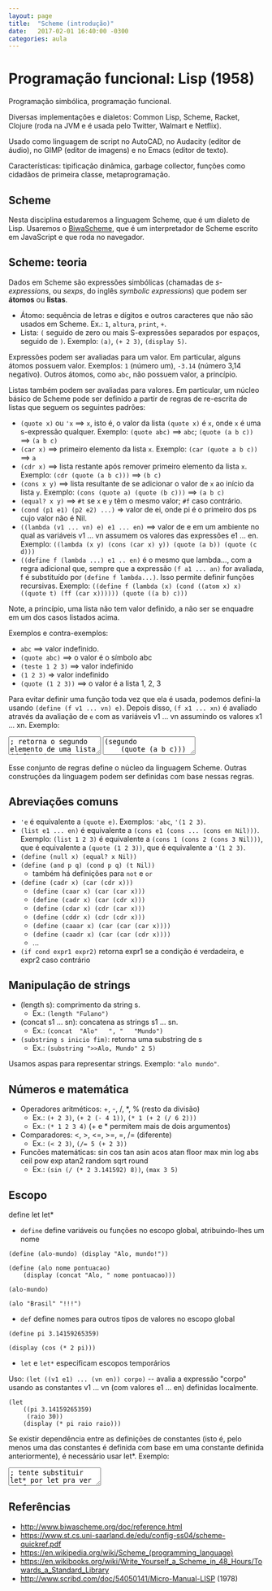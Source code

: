 ```yaml
---
layout: page
title:  "Scheme (introdução)"
date:   2017-02-01 16:40:00 -0300
categories: aula
---
```


# Programação funcional: Lisp (1958)

Programação simbólica, programação funcional.

Diversas implementações e dialetos: Common Lisp, Scheme, Racket, Clojure (roda na JVM e é usada pelo Twitter, Walmart e Netflix).

Usado como linguagem de script no AutoCAD, no Audacity (editor de áudio), no GIMP (editor de imagens) e no Emacs (editor de texto).

Características: tipificação dinâmica, garbage collector, funções como cidadãos de primeira classe, metaprogramação.

## Scheme

Nesta disciplina estudaremos a linguagem Scheme, que é um dialeto de Lisp. Usaremos o [BiwaScheme](http://www.biwascheme.org/), que é um interpretador de Scheme escrito em JavaScript e que roda no navegador.

## Scheme: teoria

Dados em Scheme são expressões simbólicas (chamadas de *s-expressions*, ou *sexps*, do inglês *symbolic expressions*) que podem ser **átomos** ou **listas**.

- Átomo: sequência de letras e dígitos e outros caracteres que não são usados em Scheme. Ex.: `1`, `altura`, `print`, `+`.
- Lista: `(` seguido de zero ou mais S-expressões separados por espaços, seguido de `)`. Exemplo: `(a)`, `(+ 2 3)`, `(display 5)`.

Expressões podem ser avaliadas para um valor. Em particular, alguns átomos possuem valor. Exemplos: `1` (número um), `-3.14` (número 3,14 negativo). Outros átomos, como `abc`, não possuem valor, a princípio.

Listas também podem ser avaliadas para valores. Em particular, um núcleo básico de Scheme pode ser definido a partir de regras de re-escrita de listas que seguem os seguintes padrões:

- `(quote x)` ou `'x` ==> `x`, isto é, o valor da lista `(quote x)` é `x`, onde `x` é uma s-expressão qualquer. Exemplo: `(quote abc)` ==> `abc`; `(quote (a b c))` ==> `(a b c)`
- `(car x)` ==> primeiro elemento da lista `x`. Exemplo: `(car (quote a b c))` ==> `a`
- `(cdr x)` ==> lista restante após remover primeiro elemento da lista `x`. Exemplo: `(cdr (quote (a b c)))` ==> `(b c)`
- `(cons x y)` ==> lista resultante de se adicionar o valor de `x` ao início da lista `y`. Exemplo: `(cons (quote a) (quote (b c)))` ==> `(a b c)`
- `(equal? x y)` ==> `#t` se `x` e `y` têm o mesmo valor; `#f` caso contrário.
- `(cond (p1 e1) (p2 e2) ...)` => valor de ei, onde pi é o primeiro dos ps cujo valor não é Nil.
- `((lambda (v1 ... vn) e) e1 ... en)` ==> valor de e em um ambiente no qual as variáveis v1 ... vn assumem os valores das expressões e1 ... en. Exemplo: `((lambda (x y) (cons (car x) y)) (quote (a b)) (quote (c d)))`
- `((define f (lambda ...) e1 .. en)` é o mesmo que lambda..., com a regra adicional que, sempre que a expressão `(f a1 ... an)` for avaliada, f é substituído por `(define f lambda...)`. Isso permite definir funções recursivas. Exemplo: `((define f (lambda (x) (cond ((atom x) x) ((quote t) (ff (car x)))))) (quote ((a b) c)))`

<!-- - `(atom x)` ==> `t` se `x` é um átomo; `Nil' caso contrário -->

Note, a princípio, uma lista não tem valor definido, a não ser se enquadre em um dos casos listados acima.

Exemplos e contra-exemplos:

- `abc` ==> valor indefinido. 
- `(quote abc)` ==> o valor é o símbolo abc
- `(teste 1 2 3)` ==> valor indefinido
- `(1 2 3)` => valor indefinido
- `(quote (1 2 3))` ==> o valor é a lista 1, 2, 3

Para evitar definir uma função toda vez que ela é usada, podemos defini-la usando `(define (f v1 ... vn) e)`. Depois disso, `(f x1 ... xn)` é avaliado através da avaliação de `e` com as variáveis v1 ... vn assumindo os valores x1 ... xn. Exemplo:

<textarea class="code lang-scheme">
; retorna o segundo elemento de uma lista
(define (segundo lista)
    (car (cdr lista)))
</textarea>

<textarea class="code lang-scheme">
(segundo
    (quote (a b c)))
</textarea>

Esse conjunto de regras define o núcleo da linguagem Scheme. Outras construções da linguagem podem ser definidas com base nessas regras.

## Abreviações comuns

- `'e` é equivalente a `(quote e)`. Exemplos: `'abc`, `'(1 2 3)`.
- `(list e1 ... en)` é equivalente a `(cons e1 (cons ... (cons en Nil)))`. Exemplo: `(list 1 2 3)` é equivalente a `(cons 1 (cons 2 (cons 3 Nil)))`, que é equivalente a `(quote (1 2 3))`, que é equivalente a `'(1 2 3)`.
- `(define (null x) (equal? x Nil))`
- `(define (and p q) (cond p q) (t Nil))`
    - também há definições para `not` e `or`
- `(define (cadr x) (car (cdr x)))`
    - `(define (caar x) (car (car x)))`
    - `(define (cadr x) (car (cdr x)))`
    - `(define (cdar x) (cdr (car x)))`
    - `(define (cddr x) (cdr (cdr x)))`
    - `(define (caaar x) (car (car (car x))))`
    - `(define (caadr x) (car (car (cdr x))))`
    - ...
- `(if cond expr1 expr2)` retorna expr1 se a condição é verdadeira, e expr2 caso contrário

## Manipulação de strings

- (length s): comprimento da string s. 
    - Ex.: `(length "Fulano")`
- (concat s1 ... sn): concatena as strings s1 ... sn.
    - Ex.: `(concat  "Alo"   ", "   "Mundo")`
- `(substring s inicio fim)`: retorna uma substring de s
    - Ex.: `(substring ">>Alo, Mundo" 2 5)`

Usamos aspas para representar strings. Exemplo: `"alo mundo"`.

## Números e matemática

- Operadores aritméticos: +, -, /, *, % (resto da divisão)
    - Ex.: `(+ 2 3)`, `(+ 2 (- 4 1))`, `(* 1 (+ 2 (/ 6 2)))`
    - Ex.: `(* 1 2 3 4)` (+ e * permitem mais de dois argumentos)
- Comparadores: <, >, <=, >=, =, /= (diferente)
    - Ex.: `(< 2 3)`, `(/= 5 (+ 2 3))`
- Funcões matemáticas: sin cos tan asin acos atan floor max min log abs ceil pow exp atan2 random sqrt round
    - Ex.: `(sin (/ (* 2 3.141592) 8))`, `(max 3 5)`

## Escopo

define let let*

- `define` define variáveis ou funções no escopo global, atribuindo-lhes um nome

```
(define (alo-mundo) (display "Alo, mundo!"))
```
```
(define (alo nome pontuacao)
    (display (concat "Alo, " nome pontuacao)))
```
```
(alo-mundo)
```
```
(alo "Brasil" "!!!")
```

- `def` define nomes para outros tipos de valores no escopo global

```
(define pi 3.14159265359)
```
```
(display (cos (* 2 pi)))
```

- `let` e `let*` especificam escopos temporários

Uso: `(let ((v1 e1) ... (vn en)) corpo)` -- avalia a expressão "corpo" usando as constantes v1 ... vn (com valores e1 ... en) definidas localmente.

```
(let
    ((pi 3.14159265359)
     (raio 30))
    (display (* pi raio raio)))
```

Se existir dependência entre as definições de constantes (isto é, pelo menos uma das constantes é definida com base em uma constante definida anteriormente), é necessário usar let*. Exemplo:

<textarea class="code lang-scheme">
; tente substituir let* por let pra ver se funciona
(let*
    ((pi 3.14159265359)
     (raio 30)
     (area (* pi raio raio)))
    (display area))
</textarea>




## Referências

- <http://www.biwascheme.org/doc/reference.html>
- <https://www.st.cs.uni-saarland.de/edu/config-ss04/scheme-quickref.pdf>
- <https://en.wikipedia.org/wiki/Scheme_(programming_language)>
- <https://en.wikibooks.org/wiki/Write_Yourself_a_Scheme_in_48_Hours/Towards_a_Standard_Library>
- <http://www.scribd.com/doc/54050141/Micro-Manual-LISP> (1978)

<!-- - <http://www.jtra.cz/stuff/lisp/sclr/index.html> -->
<!-- - <http://kybernetikos.github.io/Javathcript/> (implementação usada nesta página) -->


<!-- 
- (display 132)  ;ou (write 123)
- (newline)
- (read)
- (console-log 213)
- (define (fname a1 a2 ...) body)
- #t, #f, #null
- equal? ou eq? (equal? funciona com listas)
- pode usar else no cond
- null?
- consp => pair?
- sequenciamento com (begin ...)
- mod

Referência: <http://jscheme.sourceforge.net/jscheme/doc/R4RSprimitives.html>


Material legal: https://people.eecs.berkeley.edu/~bh/ssch8/higher.html

No repl.it só correção manual (com Scheme)!


(define (map f l)
  (display l)
  (cond
    ((null? l) '())
    (#t (cons (f (car l)) (map f (cdr l))))))

(map (lambda (x) (* x 2)) '(1 2 3 4))

 -->
